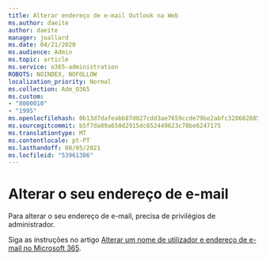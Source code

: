 ```yaml
---
title: Alterar endereço de e-mail Outlook na Web
ms.author: daeite
author: daeite
manager: joallard
ms.date: 04/21/2020
ms.audience: Admin
ms.topic: article
ms.service: o365-administration
ROBOTS: NOINDEX, NOFOLLOW
localization_priority: Normal
ms.collection: Adm_O365
ms.custom:
- "8000010"
- "1995"
ms.openlocfilehash: 0b13d7dafeabb87d027cdd3ae7659ccde79be2abfc328682885bfb0f95c1b442
ms.sourcegitcommit: b5f7da89a650d2915dc652449623c78be6247175
ms.translationtype: MT
ms.contentlocale: pt-PT
ms.lasthandoff: 08/05/2021
ms.locfileid: "53961386"
---
```

# <a name="change-your-email-address"></a>Alterar o seu endereço de e-mail 

Para alterar o seu endereço de e-mail, precisa de privilégios de administrador.
  
Siga as instruções no artigo [Alterar um nome de utilizador e endereço de e-mail no Microsoft 365](https://docs.microsoft.com/microsoft-365/admin/add-users/change-a-user-name-and-email-address).